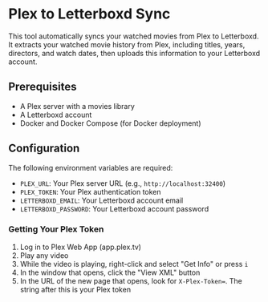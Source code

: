 ﻿
# Plex to Letterboxd Sync

This tool automatically syncs your watched movies from Plex to Letterboxd. It extracts your watched movie history from Plex, including titles, years, directors, and watch dates, then uploads this information to your Letterboxd account.


## Prerequisites

- A Plex server with a movies library
- A Letterboxd account
- Docker and Docker Compose (for Docker deployment)

## Configuration

The following environment variables are required:

- `PLEX_URL`: Your Plex server URL (e.g., `http://localhost:32400`)
- `PLEX_TOKEN`: Your Plex authentication token
- `LETTERBOXD_EMAIL`: Your Letterboxd account email
- `LETTERBOXD_PASSWORD`: Your Letterboxd account password

### Getting Your Plex Token

1. Log in to Plex Web App (app.plex.tv)
2. Play any video
3. While the video is playing, right-click and select "Get Info" or press `i`
4. In the window that opens, click the "View XML" button
5. In the URL of the new page that opens, look for `X-Plex-Token=`. The string after this is your Plex token

